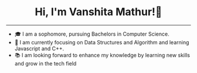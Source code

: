 <h1 align="center">Hi, I'm Vanshita Mathur!👋 </h1>

---

- 🎓 I am a sophomore, pursuing Bachelors in Computer Science.
- 👀 I am currently focusing on Data Structures and Algorithm and learning Javascript and C++.
- 📚 I am looking forward to enhance my knowledge by learning new skills and grow in the tech field


